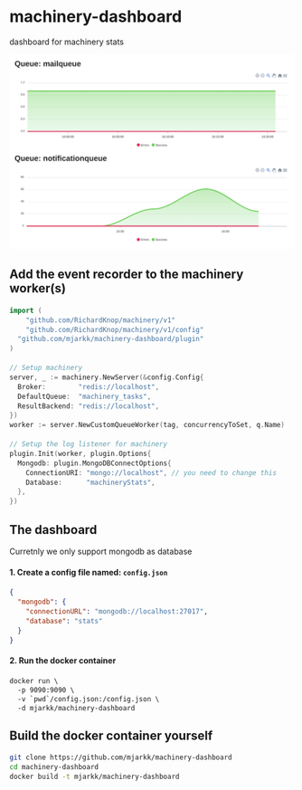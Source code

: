 # machinery-dashboard
dashboard for machinery stats

![Screenshot](./docs/screenshot.png "Screenshot")

## Add the event recorder to the machinery worker(s)
```go
import (
	"github.com/RichardKnop/machinery/v1"
	"github.com/RichardKnop/machinery/v1/config"
  "github.com/mjarkk/machinery-dashboard/plugin"
)

// Setup machinery
server, _ := machinery.NewServer(&config.Config{
  Broker:        "redis://localhost",
  DefaultQueue:  "machinery_tasks",
  ResultBackend: "redis://localhost",
})
worker := server.NewCustomQueueWorker(tag, concurrencyToSet, q.Name)

// Setup the log listener for machinery
plugin.Init(worker, plugin.Options{
  Mongodb: plugin.MongoDBConnectOptions{
    ConnectionURI: "mongo://localhost", // you need to change this
    Database:      "machineryStats",
  },
})
```

## The dashboard
Curretnly we only support mongodb as database

#### 1. Create a config file named: `config.json`
```json
{
  "mongodb": {
    "connectionURL": "mongodb://localhost:27017",
    "database": "stats"
  }
}

```

#### 2. Run the docker container
```
docker run \
  -p 9090:9090 \
  -v `pwd`/config.json:/config.json \
  -d mjarkk/machinery-dashboard
```

## Build the docker container yourself
```sh
git clone https://github.com/mjarkk/machinery-dashboard
cd machinery-dashboard
docker build -t mjarkk/machinery-dashboard
```
